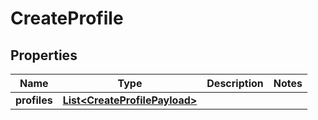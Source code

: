 

# CreateProfile


## Properties

| Name | Type | Description | Notes |
|------------ | ------------- | ------------- | -------------|
|**profiles** | [**List&lt;CreateProfilePayload&gt;**](CreateProfilePayload.md) |  |  |



